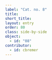 ```yaml
---
label: "Cat. no. 8"
title:
short_title:
layout: entry
order: 80
class: side-by-side
object:
  - id: "08"
contributor:
  - id: cbremer
---
```

